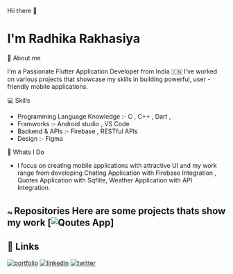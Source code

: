 
 Hii there 👋

# I'm Radhika Rakhasiya 


👤 About me 

I'm a Passionate Flutter Application Developer from India 🇮🇳
I've worked on various projects that showcase my skills in building powerful, user -  friendly mobile applications.




💻 Skills 

- Programming Language Knowledge :- C , C++ , Dart ,
- Framworks :- Android studio , VS Code
- Backend &  APIs :- Firebase , RESTful APIs
- Design :- Figma

📑 Whats I Do
- I focus on creating mobile applications with attractive UI and my work range from developing Chating Application with Firebase Integration , Quotes Application with Sqflite, Weather Application with API Integration.

𖾚 Repositories
Here are some projects thats show my work 
[![Qoutes App](https://github.com/Radhi1228/DB_miner)]
- 
## 🔗 Links
[![portfolio](https://img.shields.io/badge/my_portfolio-000?style=for-the-badge&logo=ko-fi&logoColor=white)](https://katherineoelsner.com/)
[![linkedin](https://img.shields.io/badge/linkedin-0A66C2?style=for-the-badge&logo=linkedin&logoColor=white)](https://www.linkedin.com/)
[![twitter](https://img.shields.io/badge/twitter-1DA1F2?style=for-the-badge&logo=twitter&logoColor=white)](https://twitter.com/)

